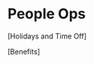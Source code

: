 <!-- TITLE: Peopleops -->
<!-- SUBTITLE: A quick summary of Peopleops -->

# People Ops
[Holidays and Time Off]


[Benefits]
